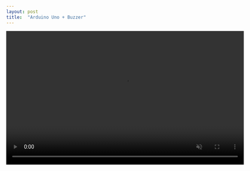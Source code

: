 ```yaml
---
layout: post
title:  "Arduino Uno + Buzzer"
---
```




<video width="640" height="360" muted controls>
    <source src="{{ '/assets/buzzer.mp4' }}" type="video/mp4"/>
</video>

<br>
